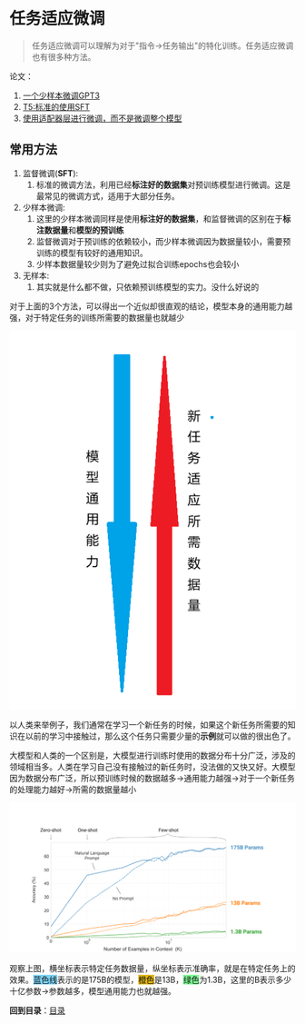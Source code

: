 # 任务适应微调

> 任务适应微调可以理解为对于"指令->任务输出"的特化训练。任务适应微调也有很多种方法。

论文：

1. [一个少样本微调GPT3](https://arxiv.org/abs/2005.14165)
2. [T5:标准的使用SFT](https://arxiv.org/abs/1910.10683)
3. [使用适配器层进行微调，而不是微调整个模型](https://arxiv.org/abs/2008.05438)

## 常用方法

1. 监督微调(**SFT**):
   1. 标准的微调方法，利用已经**标注好的数据集**对预训练模型进行微调。这是最常见的微调方式，适用于大部分任务。
2. 少样本微调:
   1. 这里的少样本微调同样是使用**标注好的数据集**，和监督微调的区别在于**标注数据量**和**模型的预训练**
   2. 监督微调对于预训练的依赖较小，而少样本微调因为数据量较小，需要预训练的模型有较好的通用知识。
   3. 少样本数据量较少则为了避免过拟合训练epochs也会较小
3. 无样本:
   1. 其实就是什么都不做，只依赖预训练模型的实力。没什么好说的

对于上面的3个方法，可以得出一个近似却很直观的结论，模型本身的通用能力越强，对于特定任务的训练所需要的数据量也就越少

![png1](png1.png)

以人类来举例子，我们通常在学习一个新任务的时候，如果这个新任务所需要的知识在以前的学习中接触过，那么这个任务只需要少量的**示例**就可以做的很出色了。

大模型和人类的一个区别是，大模型进行训练时使用的数据分布十分广泛，涉及的领域相当多。人类在学习自己没有接触过的新任务时，没法做的又快又好。大模型因为数据分布广泛，所以预训练时候的数据越多->通用能力越强->对于一个新任务的处理能力越好->所需的数据量越小

![png2](png2.png)

观察上图，横坐标表示特定任务数据量，纵坐标表示准确率，就是在特定任务上的效果。<span style="background-color: rgb(123, 209, 245);">蓝色线</span>表示的是175B的模型，<span style="background-color: rgb(223, 179, 15);">橙色</span>是13B，<span style="background-color: rgb(123, 249, 145);">绿色</span>为1.3B，这里的B表示多少十亿参数->参数越多，模型通用能力也就越强。

**回到目录**：[目录](index.md)